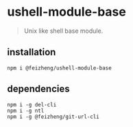 # ushell-module-base
> Unix like shell base module.

## installation
```shell
npm i @feizheng/ushell-module-base
```

## dependencies
```shell
npm i -g del-cli
npm i -g ntl
npm i -g @feizheng/git-url-cli
```
